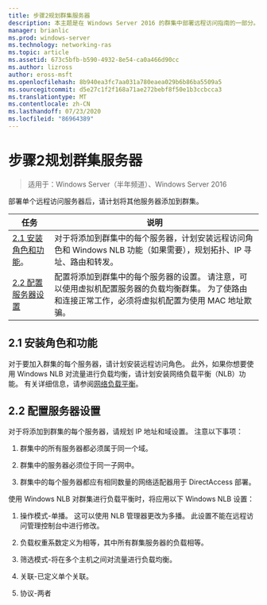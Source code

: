 ```yaml
---
title: 步骤2规划群集服务器
description: 本主题是在 Windows Server 2016 的群集中部署远程访问指南的一部分。
manager: brianlic
ms.prod: windows-server
ms.technology: networking-ras
ms.topic: article
ms.assetid: 673c5bfb-b590-4932-8e54-ca0a466d90cc
ms.author: lizross
author: eross-msft
ms.openlocfilehash: 8b940ea3fc7aa031a780eaea029b6b86ba5509a5
ms.sourcegitcommit: d5e27c1f2f168a71ae272bebf8f50e1b3ccbcca3
ms.translationtype: MT
ms.contentlocale: zh-CN
ms.lasthandoff: 07/23/2020
ms.locfileid: "86964389"
---
```

# <a name="step-2-plan-cluster-servers"></a>步骤2规划群集服务器

>适用于：Windows Server（半年频道）、Windows Server 2016

部署单个远程访问服务器后，请计划将其他服务器添加到群集。  
  
|任务|说明|  
|----|--------|  
|[2.1 安装角色和功能](#BKMK_Install)。|对于将添加到群集中的每个服务器，计划安装远程访问角色和 Windows NLB 功能（如果需要），规划拓扑、IP 寻址、路由和转发。|  
|[2.2 配置服务器设置](#BKMK_Config)|配置将添加到群集中的每个服务器的设置。 请注意，可以使用虚拟机配置服务器的负载均衡群集。 为了使路由和连接正常工作，必须将虚拟机配置为使用 MAC 地址欺骗。|  
  
## <a name="21-installing-roles-and-features"></a><a name="BKMK_Install"></a>2.1 安装角色和功能  
对于要加入群集的每个服务器，请计划安装远程访问角色。 此外，如果你想要使用 Windows NLB 对流量进行负载均衡，请计划安装网络负载平衡（NLB）功能。 有关详细信息，请参阅[网络负载平衡](../../../../../networking/technologies/network-load-balancing.md)。  
  
## <a name="22-configure-server-settings"></a><a name="BKMK_Config"></a>2.2 配置服务器设置  
对于将添加到群集的每个服务器，请规划 IP 地址和域设置。 注意以下事项：  
  
1.  群集中的所有服务器都必须属于同一个域。  
  
2.  群集中的服务器必须位于同一子网中。  
  
3.  群集中的每个服务器都应有相同数量的网络适配器用于 DirectAccess 部署。  
  
使用 Windows NLB 对群集进行负载平衡时，将应用以下 Windows NLB 设置：  
  
1.  操作模式-单播。 这可以使用 NLB 管理器更改为多播。 此设置不能在远程访问管理控制台中进行修改。  
  
2.  负载权重系数定义为相等，其中所有群集服务器的负载相等。  
  
3.  筛选模式-将在多个主机之间对流量进行负载均衡。  
  
4.  关联-已定义单个关联。  
  
5.  协议-两者  
